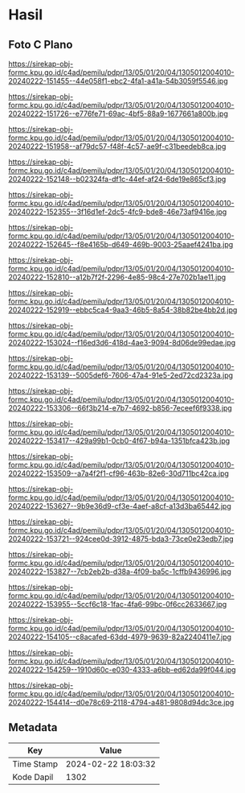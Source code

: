# Hasil

## Foto C Plano

https://sirekap-obj-formc.kpu.go.id/c4ad/pemilu/pdpr/13/05/01/20/04/1305012004010-20240222-151455--44e058f1-ebc2-4fa1-a41a-54b3059f5546.jpg

https://sirekap-obj-formc.kpu.go.id/c4ad/pemilu/pdpr/13/05/01/20/04/1305012004010-20240222-151726--e776fe71-69ac-4bf5-88a9-1677661a800b.jpg

https://sirekap-obj-formc.kpu.go.id/c4ad/pemilu/pdpr/13/05/01/20/04/1305012004010-20240222-151958--af79dc57-f48f-4c57-ae9f-c31beedeb8ca.jpg

https://sirekap-obj-formc.kpu.go.id/c4ad/pemilu/pdpr/13/05/01/20/04/1305012004010-20240222-152148--b02324fa-df1c-44ef-af24-6de19e865cf3.jpg

https://sirekap-obj-formc.kpu.go.id/c4ad/pemilu/pdpr/13/05/01/20/04/1305012004010-20240222-152355--3f16d1ef-2dc5-4fc9-bde8-46e73af9416e.jpg

https://sirekap-obj-formc.kpu.go.id/c4ad/pemilu/pdpr/13/05/01/20/04/1305012004010-20240222-152645--f8e4165b-d649-469b-9003-25aaef4241ba.jpg

https://sirekap-obj-formc.kpu.go.id/c4ad/pemilu/pdpr/13/05/01/20/04/1305012004010-20240222-152810--a12b7f2f-2296-4e85-98c4-27e702b1ae11.jpg

https://sirekap-obj-formc.kpu.go.id/c4ad/pemilu/pdpr/13/05/01/20/04/1305012004010-20240222-152919--ebbc5ca4-9aa3-46b5-8a54-38b82be4bb2d.jpg

https://sirekap-obj-formc.kpu.go.id/c4ad/pemilu/pdpr/13/05/01/20/04/1305012004010-20240222-153024--f16ed3d6-418d-4ae3-9094-8d06de99edae.jpg

https://sirekap-obj-formc.kpu.go.id/c4ad/pemilu/pdpr/13/05/01/20/04/1305012004010-20240222-153139--5005def6-7606-47a4-91e5-2ed72cd2323a.jpg

https://sirekap-obj-formc.kpu.go.id/c4ad/pemilu/pdpr/13/05/01/20/04/1305012004010-20240222-153306--66f3b214-e7b7-4692-b856-7eceef6f9338.jpg

https://sirekap-obj-formc.kpu.go.id/c4ad/pemilu/pdpr/13/05/01/20/04/1305012004010-20240222-153417--429a99b1-0cb0-4f67-b94a-1351bfca423b.jpg

https://sirekap-obj-formc.kpu.go.id/c4ad/pemilu/pdpr/13/05/01/20/04/1305012004010-20240222-153509--a7a4f2f1-cf96-463b-82e6-30d711bc42ca.jpg

https://sirekap-obj-formc.kpu.go.id/c4ad/pemilu/pdpr/13/05/01/20/04/1305012004010-20240222-153627--9b9e36d9-cf3e-4aef-a8cf-a13d3ba65442.jpg

https://sirekap-obj-formc.kpu.go.id/c4ad/pemilu/pdpr/13/05/01/20/04/1305012004010-20240222-153721--924cee0d-3912-4875-bda3-73ce0e23edb7.jpg

https://sirekap-obj-formc.kpu.go.id/c4ad/pemilu/pdpr/13/05/01/20/04/1305012004010-20240222-153827--7cb2eb2b-d38a-4f09-ba5c-1cffb9436996.jpg

https://sirekap-obj-formc.kpu.go.id/c4ad/pemilu/pdpr/13/05/01/20/04/1305012004010-20240222-153955--5ccf6c18-1fac-4fa6-99bc-0f6cc2633667.jpg

https://sirekap-obj-formc.kpu.go.id/c4ad/pemilu/pdpr/13/05/01/20/04/1305012004010-20240222-154105--c8acafed-63dd-4979-9639-82a2240411e7.jpg

https://sirekap-obj-formc.kpu.go.id/c4ad/pemilu/pdpr/13/05/01/20/04/1305012004010-20240222-154259--1910d60c-e030-4333-a6bb-ed62da99f044.jpg

https://sirekap-obj-formc.kpu.go.id/c4ad/pemilu/pdpr/13/05/01/20/04/1305012004010-20240222-154414--d0e78c69-2118-4794-a481-9808d94dc3ce.jpg


## Metadata

| Key        | Value               |
| ---------- | ------------------- |
| Time Stamp | 2024-02-22 18:03:32 |
| Kode Dapil | 1302                |



